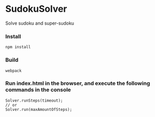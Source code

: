 # SudokuSolver
Solve sudoku and super-sudoku

### Install
``` 
npm install
```
### Build
```
webpack
```

### Run index.html in the browser, and execute the following commands in the console
```
Solver.runSteps(timeout);
// or 
Solver.run(maxAmountOfSteps);

```
